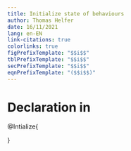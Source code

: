 ```yaml
---
title: Initialize state of behaviours
author: Thomas Helfer
date: 16/11/2021
lang: en-EN
link-citations: true
colorlinks: true
figPrefixTemplate: "$$i$$"
tblPrefixTemplate: "$$i$$"
secPrefixTemplate: "$$i$$"
eqnPrefixTemplate: "($$i$$)"
---
```


# Declaration in

@Intialize{

}